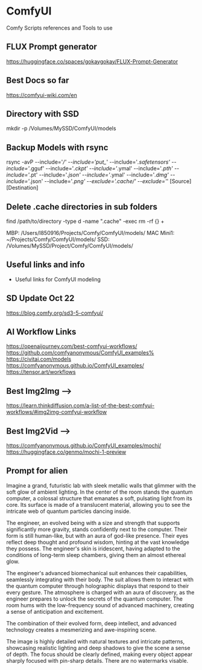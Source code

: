 # ComfyUI

Comfy Scripts references and Tools to use

## FLUX Prompt generator

<https://huggingface.co/spaces/gokaygokay/FLUX-Prompt-Generator>

## Best Docs so far

<https://comfyui-wiki.com/en>

## Directory with SSD

mkdir -p /Volumes/MySSD/ComfyUI/models

## Backup Models with rsync

rsync -avP --include='*/' --include='put_*' --include='*.safetensors' --include='*.gguf' --include='*.ckpt' --include='*.ymal' --include='*.pth' --include='*.pt' --include='*.json' --include='*.ymal' --include='*.dmg' --include='*.json' --include='*.png' --exclude='.cache/' --exclude='*' [Source] [Destination]

## Delete .cache directories in sub folders

find /path/to/directory -type d -name ".cache" -exec rm -rf {} +

MBP: /Users/I850916/Projects/Comfy/ComfyUI/models/
MAC Mini1: ~/Projects/Comfy/ComfyUI/models/
SSD: /Volumes/MySSD/Project/Comfy/ComfyUI/models/

## Useful links and info

* Useful links for ComfyUI modeling

## SD Update Oct 22

<https://blog.comfy.org/sd3-5-comfyui/>

## AI Workflow Links

<https://openaijourney.com/best-comfyui-workflows/>
<https://github.com/comfyanonymous/ComfyUI_examples%>  
<https://civitai.com/models>
<https://comfyanonymous.github.io/ComfyUI_examples/>
<https://tensor.art/workflows>

## Best Img2Img -->

<https://learn.thinkdiffusion.com/a-list-of-the-best-comfyui-workflows/#img2img-comfyui-workflow>

## Best Img2Vid -->

<https://comfyanonymous.github.io/ComfyUI_examples/mochi/>
<https://huggingface.co/genmo/mochi-1-preview>

## Prompt for alien

Imagine a grand, futuristic lab with sleek metallic walls that glimmer with the soft glow of ambient lighting. In the center of the room stands the quantum computer, a colossal structure that emanates a soft, pulsating light from its core. Its surface is made of a translucent material, allowing you to see the intricate web of quantum particles dancing inside.

The engineer, an evolved being with a size and strength that supports significantly more gravity, stands confidently next to the computer. Their form is still human-like, but with an aura of god-like presence. Their eyes reflect deep thought and profound wisdom, hinting at the vast knowledge they possess. The engineer's skin is iridescent, having adapted to the conditions of long-term sleep chambers, giving them an almost ethereal glow.

The engineer's advanced biomechanical suit enhances their capabilities, seamlessly integrating with their body. The suit allows them to interact with the quantum computer through holographic displays that respond to their every gesture. The atmosphere is charged with an aura of discovery, as the engineer prepares to unlock the secrets of the quantum computer. The room hums with the low-frequency sound of advanced machinery, creating a sense of anticipation and excitement.

The combination of their evolved form, deep intellect, and advanced technology creates a mesmerizing and awe-inspiring scene.

The image is highly detailed with natural textures and intricate patterns, showcasing realistic lighting and deep shadows to give the scene a sense of depth. The focus should be clearly defined, making every object appear sharply focused with pin-sharp details. There are no watermarks visable.
